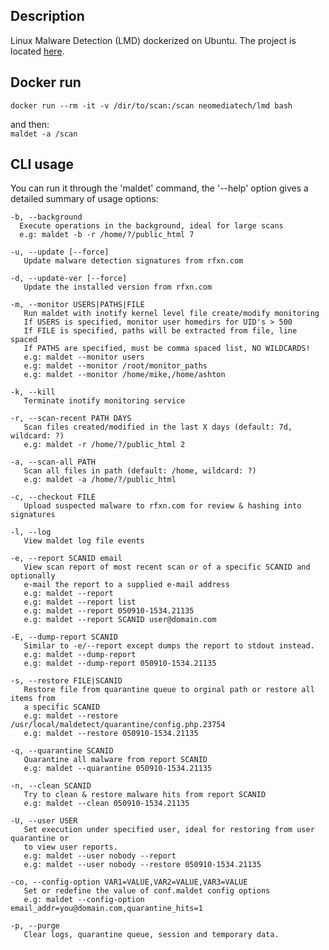 ## Description
Linux Malware Detection (LMD) dockerized on Ubuntu.
The project is located [here](https://github.com/rfxn/linux-malware-detect).

## Docker run
`docker run --rm -it -v /dir/to/scan:/scan neomediatech/lmd bash`

and then:  
`maldet -a /scan`

## CLI usage
You can run it through the 'maldet' command, the '--help'
option gives a detailed summary of usage options:

    -b, --background
      Execute operations in the background, ideal for large scans
      e.g: maldet -b -r /home/?/public_html 7

    -u, --update [--force]
       Update malware detection signatures from rfxn.com

    -d, --update-ver [--force]
       Update the installed version from rfxn.com

    -m, --monitor USERS|PATHS|FILE
       Run maldet with inotify kernel level file create/modify monitoring
       If USERS is specified, monitor user homedirs for UID's > 500
       If FILE is specified, paths will be extracted from file, line spaced
       If PATHS are specified, must be comma spaced list, NO WILDCARDS!
       e.g: maldet --monitor users
       e.g: maldet --monitor /root/monitor_paths
       e.g: maldet --monitor /home/mike,/home/ashton

    -k, --kill
       Terminate inotify monitoring service

    -r, --scan-recent PATH DAYS
       Scan files created/modified in the last X days (default: 7d, wildcard: ?)
       e.g: maldet -r /home/?/public_html 2

    -a, --scan-all PATH
       Scan all files in path (default: /home, wildcard: ?)
       e.g: maldet -a /home/?/public_html

    -c, --checkout FILE
       Upload suspected malware to rfxn.com for review & hashing into signatures

    -l, --log
       View maldet log file events

    -e, --report SCANID email
       View scan report of most recent scan or of a specific SCANID and optionally
       e-mail the report to a supplied e-mail address
       e.g: maldet --report
       e.g: maldet --report list
       e.g: maldet --report 050910-1534.21135
       e.g: maldet --report SCANID user@domain.com

    -E, --dump-report SCANID
       Similar to -e/--report except dumps the report to stdout instead.
       e.g: maldet --dump-report
       e.g: maldet --dump-report 050910-1534.21135

    -s, --restore FILE|SCANID
       Restore file from quarantine queue to orginal path or restore all items from
       a specific SCANID
       e.g: maldet --restore /usr/local/maldetect/quarantine/config.php.23754
       e.g: maldet --restore 050910-1534.21135

    -q, --quarantine SCANID
       Quarantine all malware from report SCANID
       e.g: maldet --quarantine 050910-1534.21135

    -n, --clean SCANID
       Try to clean & restore malware hits from report SCANID
       e.g: maldet --clean 050910-1534.21135

    -U, --user USER
       Set execution under specified user, ideal for restoring from user quarantine or
       to view user reports.
       e.g: maldet --user nobody --report
       e.g: maldet --user nobody --restore 050910-1534.21135

    -co, --config-option VAR1=VALUE,VAR2=VALUE,VAR3=VALUE
       Set or redefine the value of conf.maldet config options
       e.g: maldet --config-option email_addr=you@domain.com,quarantine_hits=1

    -p, --purge
       Clear logs, quarantine queue, session and temporary data.
